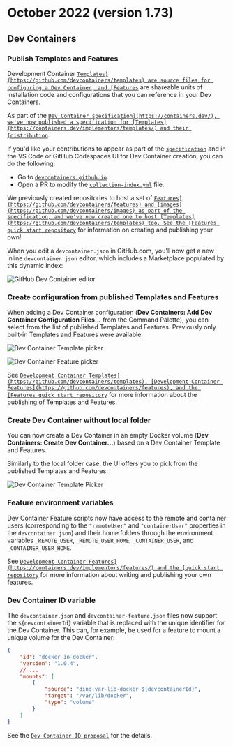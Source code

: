 # October 2022 (version 1.73)

## Dev Containers

### Publish Templates and Features

Development Container [`Templates](https://github.com/devcontainers/templates) are source files for configuring a Dev Container, and [Features`](https://github.com/devcontainers/features) are shareable units of installation code and configurations that you can reference in your Dev Containers.

As part of the [`Dev Container specification](https://containers.dev/), we've now published a specification for [Templates](https://containers.dev/implementors/templates/) and their [distribution`](https://containers.dev/implementors/templates-distribution/).

If you'd like your contributions to appear as part of the [`specification`](https://containers.dev/collections) and in the VS Code or GitHub Codespaces UI for Dev Container creation, you can do the following:

* Go to [`devcontainers.github.io`](https://github.com/devcontainers/devcontainers.github.io).
* Open a PR to modify the [`collection-index.yml`](https://github.com/devcontainers/devcontainers.github.io/blob/gh-pages/_data/collection-index.yml) file.

We previously created repositories to host a set of [`Features](https://github.com/devcontainers/features) and [images](https://github.com/devcontainers/images) as part of the specification, and we've now created one to host [Templates](https://github.com/devcontainers/templates) too. See the [Features quick start repository`](https://github.com/devcontainers/feature-template) for information on creating and publishing your own!

When you edit a `devcontainer.json` in GitHub.com, you'll now get a new inline `devcontainer.json` editor, which includes a Marketplace populated by this dynamic index:

![`GitHub Dev Container editor`](images/1_73/dev-container-gh-editor.png)

### Create configuration from published Templates and Features

When adding a Dev Container configuration (**Dev Containers: Add Dev Container Configuration Files...** from the Command Palette), you can select from the list of published Templates and Features. Previously only built-in Templates and Features were available.

![`Dev Container Template picker`](images/1_73/dev-container-template-picker.png)

![`Dev Container Feature picker`](images/1_73/dev-container-feature-picker.png)

See [`Development Container Templates](https://github.com/devcontainers/templates), [Development Container Features](https://github.com/devcontainers/features), and the [Features quick start repository`](https://github.com/devcontainers/feature-template) for more information about the publishing of Templates and Features.

### Create Dev Container without local folder

You can now create a Dev Container in an empty Docker volume (**Dev Containers: Create Dev Container...**) based on a Dev Container Template and Features.

Similarly to the local folder case, the UI offers you to pick from the published Templates and Features:

![`Dev Container Template Picker`](images/1_73/create-dev-container.png)

### Feature environment variables

Dev Container Feature scripts now have access to the remote and container users (corresponding to the `"remoteUser"` and `"containerUser"` properties in the `devcontainer.json`) and their home folders through the environment variables `_REMOTE_USER`, `_REMOTE_USER_HOME`, `_CONTAINER_USER`, and `_CONTAINER_USER_HOME`.

See [`Development Container Features](https://containers.dev/implementors/features/) and the [quick start repository`](https://github.com/devcontainers/feature-template) for more information about writing and publishing your own features.

### Dev Container ID variable

The `devcontainer.json` and `devcontainer-feature.json` files now support the `${devcontainerId}` variable that is replaced with the unique identifier for the Dev Container. This can, for example, be used for a feature to mount a unique volume for the Dev Container:

```json
{
    "id": "docker-in-docker",
    "version": "1.0.4",
    // ...
    "mounts": [
        {
            "source": "dind-var-lib-docker-${devcontainerId}",
            "target": "/var/lib/docker",
            "type": "volume"
        }
    ]
}
```

See the [`Dev Container ID proposal`](https://github.com/devcontainers/spec/blob/0ba05dda33eaa11fd1dfb93ccc09665b4ce7ac00/proposals/devcontainer-id-variable.md) for the details.
